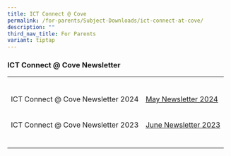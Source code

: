 ```yaml
---
title: ICT Connect @ Cove
permalink: /for-parents/Subject-Downloads/ict-connect-at-cove/
description: ""
third_nav_title: For Parents
variant: tiptap
---
```

<h3>ICT Connect @ Cove Newsletter</h3>
<table style="minWidth: 50px">
<colgroup>
<col>
<col>
</colgroup>
<tbody>
<tr>
<td rowspan="1" colspan="1">
<p></p>
</td>
<td rowspan="1" colspan="1">
<p></p>
</td>
</tr>
<tr>
<td rowspan="1" colspan="1">
<p>ICT Connect @ Cove Newsletter 2024</p>
</td>
<td rowspan="1" colspan="1">
<p><a href="https://go.gov.sg/cwmay2024" rel="noopener noreferrer nofollow" target="_blank">May Newsletter 2024</a>
</p>
</td>
</tr>
<tr>
<td rowspan="1" colspan="1">
<p>ICT Connect @ Cove Newsletter 2023</p>
</td>
<td rowspan="1" colspan="1">
<p><a href="https://go.gov.sg/junenewsletter2023" rel="noopener noreferrer" target="_blank">June Newsletter 2023</a>
</p>
</td>
</tr>
<tr>
<td rowspan="1" colspan="1">
<p></p>
</td>
<td rowspan="1" colspan="1">
<p></p>
</td>
</tr>
</tbody>
</table>
<p></p>